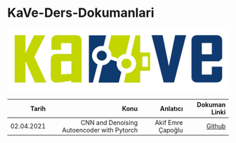 # KaVe-Ders-Dokumanlari


<div style="text-align:center"><img src="image/kave1.PNG" /></div>


| Tarih  | Konu | Anlatıcı | Dokuman Linki |
| -----:|-----:|-----:|-----:|
| 02.04.2021   | CNN and Denoising Autoencoder with Pytorch |  Akif Emre Çapoğlu  | [Github](https://github.com/capogluuu/Denoising-Autoencoders-with-Pytorch)|

